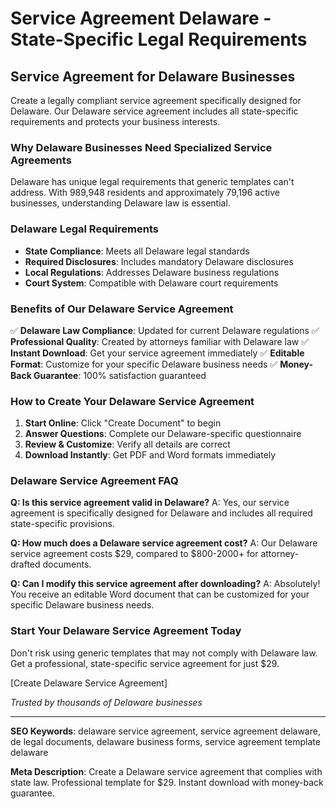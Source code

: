 # Service Agreement Delaware - State-Specific Legal Requirements

## Service Agreement for Delaware Businesses

Create a legally compliant service agreement specifically designed for Delaware. Our Delaware service agreement includes all state-specific requirements and protects your business interests.

### Why Delaware Businesses Need Specialized Service Agreements

Delaware has unique legal requirements that generic templates can't address. With 989,948 residents and approximately 79,196 active businesses, understanding Delaware law is essential.

### Delaware Legal Requirements

- **State Compliance**: Meets all Delaware legal standards
- **Required Disclosures**: Includes mandatory Delaware disclosures
- **Local Regulations**: Addresses Delaware business regulations
- **Court System**: Compatible with Delaware court requirements

### Benefits of Our Delaware Service Agreement

✅ **Delaware Law Compliance**: Updated for current Delaware regulations
✅ **Professional Quality**: Created by attorneys familiar with Delaware law
✅ **Instant Download**: Get your service agreement immediately
✅ **Editable Format**: Customize for your specific Delaware business needs
✅ **Money-Back Guarantee**: 100% satisfaction guaranteed

### How to Create Your Delaware Service Agreement

1. **Start Online**: Click "Create Document" to begin
2. **Answer Questions**: Complete our Delaware-specific questionnaire
3. **Review & Customize**: Verify all details are correct
4. **Download Instantly**: Get PDF and Word formats immediately

### Delaware Service Agreement FAQ

**Q: Is this service agreement valid in Delaware?**
A: Yes, our service agreement is specifically designed for Delaware and includes all required state-specific provisions.

**Q: How much does a Delaware service agreement cost?**
A: Our Delaware service agreement costs $29, compared to $800-2000+ for attorney-drafted documents.

**Q: Can I modify this service agreement after downloading?**
A: Absolutely! You receive an editable Word document that can be customized for your specific Delaware business needs.

### Start Your Delaware Service Agreement Today

Don't risk using generic templates that may not comply with Delaware law. Get a professional, state-specific service agreement for just $29.

[Create Delaware Service Agreement]

*Trusted by thousands of Delaware businesses*

---

**SEO Keywords**: delaware service agreement, service agreement delaware, de legal documents, delaware business forms, service agreement template delaware

**Meta Description**: Create a Delaware service agreement that complies with state law. Professional template for $29. Instant download with money-back guarantee.
